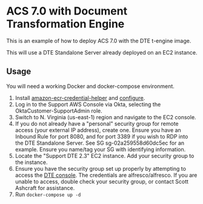 # ACS 7.0 with Document Transformation Engine

This is an example of how to deploy ACS 7.0 with the DTE t-engine image.

This will use a DTE Standalone Server already deployed on an EC2 instance.

## Usage

You will need a working Docker and docker-compose environment.

1. Install [amazon-ecr-credential-helper](https://github.com/awslabs/amazon-ecr-credential-helper) and [configure](https://github.com/awslabs/amazon-ecr-credential-helper#configuration).
2. Log in to the Support AWS Console via Okta, selecting the OktaCustomer-SupportAdmin role.
3. Switch to N. Virginia (us-east-1) region and navigate to the EC2 console.
4. If you do not already have a "personal" security group for remote access (your external IP address), create one. Ensure you have an Inbound Rule for port 8080, and for port 3389 if you wish to RDP into the DTE Standalone Server. See SG sg-02a259558d60dc5ec for an example. Ensure you name/tag your SG with identifying information.
5. Locate the "Support DTE 2.3" EC2 instance. Add your security group to the instance.
6. Ensure you have the security group set up properly by attempting to access the [DTE console](http://alfrescodte23.ddns.net:8080/transformation-server/home). The credentials are alfresco/alfresco. If you are unable to access, double check your security group, or contact Scott Ashcraft for assistance.
7. Run `docker-compose up -d`

